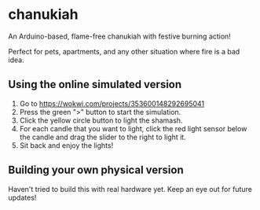 # chanukiah
An Arduino-based, flame-free chanukiah with festive burning action!

Perfect for pets, apartments, and any other situation where fire is a bad idea. 

## Using the online simulated version 
1. Go to https://wokwi.com/projects/353600148292695041 
1. Press the green ">" button to start the simulation. 
1. Click the yellow circle button to light the shamash. 
1. For each candle that you want to light, click the red light sensor below the candle and drag the slider to the right to light it. 
1. Sit back and enjoy the lights! 

## Building your own physical version 

Haven't tried to build this with real hardware yet. Keep an eye out for future updates! 
